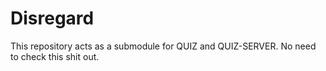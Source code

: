 # Disregard

This repository acts as a submodule for QUIZ and QUIZ-SERVER. No need to check this shit out.